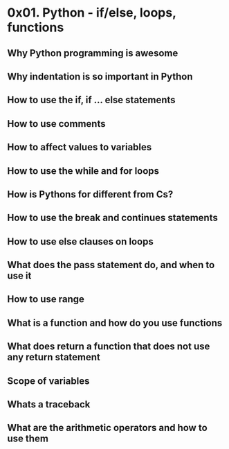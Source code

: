 # 0x01. Python - if/else, loops, functions
## Why Python programming is awesome
## Why indentation is so important in Python
## How to use the if, if ... else statements
## How to use comments
## How to affect values to variables
## How to use the while and for loops
## How is Pythons for different from Cs?
## How to use the break and continues statements
## How to use else clauses on loops
## What does the pass statement do, and when to use it
## How to use range
## What is a function and how do you use functions
## What does return a function that does not use any return statement
## Scope of variables
## Whats a traceback
## What are the arithmetic operators and how to use them
